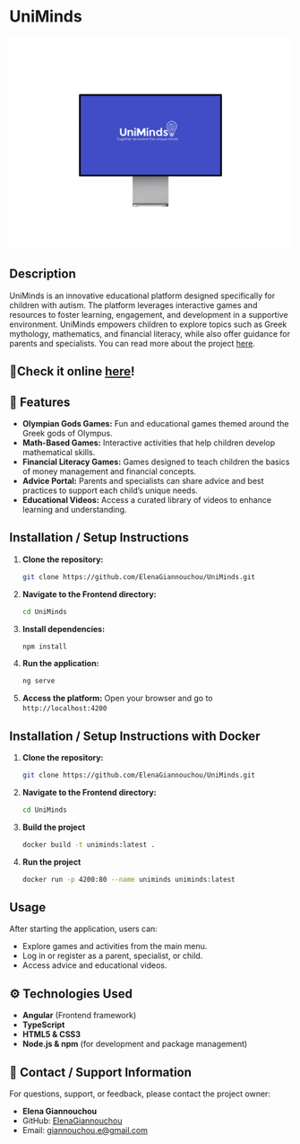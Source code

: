 
# UniMinds

<p align="center">
	<img src="public/preview.png" alt="UniMinds Logo" width="600" height="auto" />
</p>

## Description

UniMinds is an innovative educational platform designed specifically for children with autism. The platform leverages interactive games and resources to foster learning, engagement, and development in a supportive environment. UniMinds empowers children to explore topics such as Greek mythology, mathematics, and financial literacy, while also offer guidance for parents and specialists. You can read more about the project [here](docs/thesis_description.md).

## 🔗Check it online [here](https://elenagiannouchou.github.io/UniMinds/home)!

## 🚀 Features

- **Olympian Gods Games:** Fun and educational games themed around the Greek gods of Olympus.
- **Math-Based Games:** Interactive activities that help children develop mathematical skills.
- **Financial Literacy Games:** Games designed to teach children the basics of money management and financial concepts.
- **Advice Portal:** Parents and specialists can share advice and best practices to support each child’s unique needs.
- **Educational Videos:** Access a curated library of videos to enhance learning and understanding.

##  Installation / Setup Instructions

1. **Clone the repository:**
	```sh
	git clone https://github.com/ElenaGiannouchou/UniMinds.git
	```
2. **Navigate to the Frontend directory:**
	```sh
	cd UniMinds
	```
3. **Install dependencies:**
	```sh
	npm install
	```
4. **Run the application:**
	```sh
	ng serve
	```
5. **Access the platform:**
	Open your browser and go to `http://localhost:4200`

##  Installation / Setup Instructions with Docker
1. **Clone the repository:**
	```sh
	git clone https://github.com/ElenaGiannouchou/UniMinds.git
	```
2. **Navigate to the Frontend directory:**
	```sh
	cd UniMinds
	```
3. **Build the project**
	```sh
	docker build -t uniminds:latest .
	```
4. **Run the project**
	```sh
	docker run -p 4200:80 --name uniminds uniminds:latest   
	```
## Usage

After starting the application, users can:

- Explore games and activities from the main menu.
- Log in or register as a parent, specialist, or child.
- Access advice and educational videos.

## ⚙️ Technologies Used

- **Angular** (Frontend framework)
- **TypeScript**
- **HTML5 & CSS3**
- **Node.js & npm** (for development and package management)

## 💬 Contact / Support Information

For questions, support, or feedback, please contact the project owner:

- **Elena Giannouchou**
- GitHub: [ElenaGiannouchou](https://github.com/ElenaGiannouchou)
- Email: giannouchou.e@gmail.com
